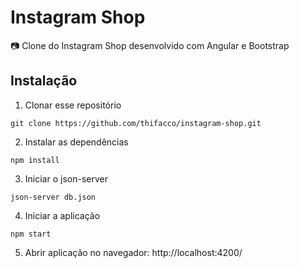 # Instagram Shop
📷 Clone do Instagram Shop desenvolvido com Angular e Bootstrap

## Instalação
1. Clonar esse repositório
```
git clone https://github.com/thifacco/instagram-shop.git
```

2. Instalar as dependências
```
npm install
```

3. Iniciar o json-server
```
json-server db.json
```

4. Iniciar a aplicação
```
npm start
```

5. Abrir aplicação no navegador: http://localhost:4200/

